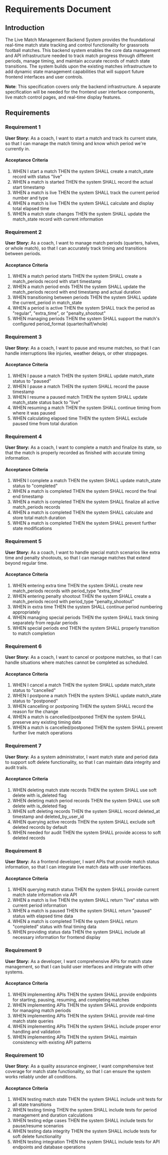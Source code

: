 # Requirements Document

## Introduction

The Live Match Management Backend System provides the foundational real-time match state tracking and control functionality for grassroots football matches. This backend system enables the core data management and API infrastructure needed to track match progress through different periods, manage timing, and maintain accurate records of match state transitions. The system builds upon the existing matches infrastructure to add dynamic state management capabilities that will support future frontend interfaces and user controls.

**Note**: This specification covers only the backend infrastructure. A separate specification will be needed for the frontend user interface components, live match control pages, and real-time display features.

## Requirements

### Requirement 1

**User Story:** As a coach, I want to start a match and track its current state, so that I can manage the match timing and know which period we're currently in.

#### Acceptance Criteria

1. WHEN I start a match THEN the system SHALL create a match_state record with status "live"
2. WHEN a match is started THEN the system SHALL record the actual start timestamp
3. WHEN a match is live THEN the system SHALL track the current period number and type
4. WHEN a match is live THEN the system SHALL calculate and display total elapsed time
5. WHEN a match state changes THEN the system SHALL update the match_state record with current information

### Requirement 2

**User Story:** As a coach, I want to manage match periods (quarters, halves, or whole match), so that I can accurately track timing and transitions between periods.

#### Acceptance Criteria

1. WHEN a match period starts THEN the system SHALL create a match_periods record with start timestamp
2. WHEN a match period ends THEN the system SHALL update the match_periods record with end timestamp and actual duration
3. WHEN transitioning between periods THEN the system SHALL update the current_period in match_state
4. WHEN a period is active THEN the system SHALL track the period as "regular", "extra_time", or "penalty_shootout"
5. WHEN managing periods THEN the system SHALL support the match's configured period_format (quarter/half/whole)

### Requirement 3

**User Story:** As a coach, I want to pause and resume matches, so that I can handle interruptions like injuries, weather delays, or other stoppages.

#### Acceptance Criteria

1. WHEN I pause a match THEN the system SHALL update match_state status to "paused"
2. WHEN I pause a match THEN the system SHALL record the pause timestamp
3. WHEN I resume a paused match THEN the system SHALL update match_state status back to "live"
4. WHEN resuming a match THEN the system SHALL continue timing from where it was paused
5. WHEN calculating elapsed time THEN the system SHALL exclude paused time from total duration

### Requirement 4

**User Story:** As a coach, I want to complete a match and finalize its state, so that the match is properly recorded as finished with accurate timing information.

#### Acceptance Criteria

1. WHEN I complete a match THEN the system SHALL update match_state status to "completed"
2. WHEN a match is completed THEN the system SHALL record the final end timestamp
3. WHEN a match is completed THEN the system SHALL finalize all active match_periods records
4. WHEN a match is completed THEN the system SHALL calculate and store total match duration
5. WHEN a match is completed THEN the system SHALL prevent further state modifications

### Requirement 5

**User Story:** As a coach, I want to handle special match scenarios like extra time and penalty shootouts, so that I can manage matches that extend beyond regular time.

#### Acceptance Criteria

1. WHEN entering extra time THEN the system SHALL create new match_periods records with period_type "extra_time"
2. WHEN entering penalty shootout THEN the system SHALL create a match_periods record with period_type "penalty_shootout"
3. WHEN in extra time THEN the system SHALL continue period numbering appropriately
4. WHEN managing special periods THEN the system SHALL track timing separately from regular periods
5. WHEN special periods end THEN the system SHALL properly transition to match completion

### Requirement 6

**User Story:** As a coach, I want to cancel or postpone matches, so that I can handle situations where matches cannot be completed as scheduled.

#### Acceptance Criteria

1. WHEN I cancel a match THEN the system SHALL update match_state status to "cancelled"
2. WHEN I postpone a match THEN the system SHALL update match_state status to "postponed"
3. WHEN cancelling or postponing THEN the system SHALL record the reason for the change
4. WHEN a match is cancelled/postponed THEN the system SHALL preserve any existing timing data
5. WHEN a match is cancelled/postponed THEN the system SHALL prevent further live match operations

### Requirement 7

**User Story:** As a system administrator, I want match state and period data to support soft delete functionality, so that I can maintain data integrity and audit trails.

#### Acceptance Criteria

1. WHEN deleting match state records THEN the system SHALL use soft delete with is_deleted flag
2. WHEN deleting match period records THEN the system SHALL use soft delete with is_deleted flag
3. WHEN soft deleting records THEN the system SHALL record deleted_at timestamp and deleted_by_user_id
4. WHEN querying active records THEN the system SHALL exclude soft deleted records by default
5. WHEN needed for audit THEN the system SHALL provide access to soft deleted records

### Requirement 8

**User Story:** As a frontend developer, I want APIs that provide match status information, so that I can integrate live match data with user interfaces.

#### Acceptance Criteria

1. WHEN querying match status THEN the system SHALL provide current match state information via API
2. WHEN a match is live THEN the system SHALL return "live" status with current period information
3. WHEN a match is paused THEN the system SHALL return "paused" status with elapsed time data
4. WHEN a match is completed THEN the system SHALL return "completed" status with final timing data
5. WHEN providing status data THEN the system SHALL include all necessary information for frontend display

### Requirement 9

**User Story:** As a developer, I want comprehensive APIs for match state management, so that I can build user interfaces and integrate with other systems.

#### Acceptance Criteria

1. WHEN implementing APIs THEN the system SHALL provide endpoints for starting, pausing, resuming, and completing matches
2. WHEN implementing APIs THEN the system SHALL provide endpoints for managing match periods
3. WHEN implementing APIs THEN the system SHALL provide real-time match state queries
4. WHEN implementing APIs THEN the system SHALL include proper error handling and validation
5. WHEN implementing APIs THEN the system SHALL maintain consistency with existing API patterns

### Requirement 10

**User Story:** As a quality assurance engineer, I want comprehensive test coverage for match state functionality, so that I can ensure the system works reliably under all conditions.

#### Acceptance Criteria

1. WHEN testing match state THEN the system SHALL include unit tests for all state transitions
2. WHEN testing timing THEN the system SHALL include tests for period management and duration calculations
3. WHEN testing edge cases THEN the system SHALL include tests for pause/resume scenarios
4. WHEN testing data integrity THEN the system SHALL include tests for soft delete functionality
5. WHEN testing integration THEN the system SHALL include tests for API endpoints and database operations